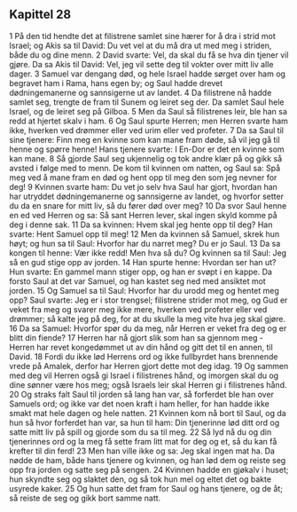 ## Kapittel 28

1 På den tid hendte det at filistrene samlet sine hærer for å dra i strid mot Israel; og Akis sa til David: Du vet vel at du må dra ut med meg i striden, både du og dine menn.
2 David svarte: Vel, da skal du få se hva din tjener vil gjøre. Da sa Akis til David: Vel, jeg vil sette deg til vokter over mitt liv alle dager.
3 Samuel var dengang død, og hele Israel hadde sørget over ham og begravet ham i Rama, hans egen by; og Saul hadde drevet dødningemanerne og sannsigerne ut av landet.
4 Da filistrene nå hadde samlet seg, trengte de fram til Sunem og leiret seg der. Da samlet Saul hele Israel, og de leiret seg på Gilboa.
5 Men da Saul så filistrenes leir, ble han sa redd at hjertet skalv i ham.
6 Og Saul spurte Herren; men Herren svarte ham ikke, hverken ved drømmer eller ved urim eller ved profeter.
7 Da sa Saul til sine tjenere: Finn meg en kvinne som kan mane fram døde, så vil jeg gå til henne og spørre henne! Hans tjenere svarte: I En-Dor er det en kvinne som kan mane.
8 Så gjorde Saul seg ukjennelig og tok andre klær på og gikk så avsted i følge med to menn. De kom til kvinnen om natten, og Saul sa: Spå meg ved å mane fram en død og hent opp til meg den som jeg nevner for deg!
9 Kvinnen svarte ham: Du vet jo selv hva Saul har gjort, hvordan han har utryddet dødningemanerne og sannsigerne av landet, og hvorfor setter du da en snare for mitt liv, så du fører død over meg?
10 Da svor Saul henne en ed ved Herren og sa: Så sant Herren lever, skal ingen skyld komme på deg i denne sak.
11 Da sa kvinnen: Hvem skal jeg hente opp til deg? Han svarte: Hent Samuel opp til meg!
12 Men da kvinnen så Samuel, skrek hun høyt; og hun sa til Saul: Hvorfor har du narret meg? Du er jo Saul.
13 Da sa kongen til henne: Vær ikke redd! Men hva så du? Og kvinnen sa til Saul: Jeg så en gud stige opp av jorden.
14 Han spurte henne: Hvordan ser han ut? Hun svarte: En gammel mann stiger opp, og han er svøpt i en kappe. Da forsto Saul at det var Samuel, og han kastet seg ned med ansiktet mot jorden.
15 Og Samuel sa til Saul: Hvorfor har du urodd meg og hentet meg opp? Saul svarte: Jeg er i stor trengsel; filistrene strider mot meg, og Gud er veket fra meg og svarer meg ikke mere, hverken ved profeter eller ved drømmer; så kalte jeg på deg, for at du skulle la meg vite hva jeg skal gjøre.
16 Da sa Samuel: Hvorfor spør du da meg, når Herren er veket fra deg og er blitt din fiende?
17 Herren har nå gjort slik som han sa gjennom meg - Herren har revet kongedømmet ut av din hånd og gitt det til en annen, til David.
18 Fordi du ikke lød Herrens ord og ikke fullbyrdet hans brennende vrede på Amalek, derfor har Herren gjort dette mot deg idag.
19 Og sammen med deg vil Herren også gi Israel i filistrenes hånd, og imorgen skal du og dine sønner være hos meg; også Israels leir skal Herren gi i filistrenes hånd.
20 Og straks falt Saul til jorden så lang han var, så forferdet ble han over Samuels ord; og ikke var det noen kraft i ham heller, for han hadde ikke smakt mat hele dagen og hele natten.
21 Kvinnen kom nå bort til Saul, og da hun så hvor forferdet han var, sa hun til ham: Din tjenerinne lød ditt ord og satte mitt liv på spill og gjorde som du sa til meg.
22 Så lyd nå du og din tjenerinnes ord og la meg få sette fram litt mat for deg og et, så du kan få krefter til din ferd!
23 Men han ville ikke og sa: Jeg skal ingen mat ha. Da nødde de ham, både hans tjenere og kvinnen, og han lød dem og reiste seg opp fra jorden og satte seg på sengen.
24 Kvinnen hadde en gjøkalv i huset; hun skyndte seg og slaktet den, og så tok hun mel og eltet det og bakte usyrede kaker.
25 Og hun satte det fram for Saul og hans tjenere, og de åt; så reiste de seg og gikk bort samme natt.
